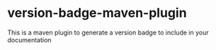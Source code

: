 # version-badge-maven-plugin
This is a maven plugin to generate a version badge to include in your documentation
